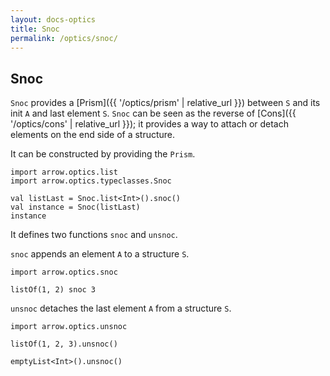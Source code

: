 ```yaml
---
layout: docs-optics
title: Snoc
permalink: /optics/snoc/
---
```


## Snoc

`Snoc` provides a [Prism]({{ '/optics/prism' | relative_url }}) between `S` and its init `A` and last element `S`.
`Snoc` can be seen as the reverse of [Cons]({{ '/optics/cons' | relative_url }}); it provides a way to attach or detach elements on the end side of a structure.

It can be constructed by providing the `Prism`.

```kotlin:ank
import arrow.optics.list
import arrow.optics.typeclasses.Snoc

val listLast = Snoc.list<Int>().snoc()
val instance = Snoc(listLast)
instance
```

It defines two functions `snoc` and `unsnoc`.

`snoc` appends an element `A` to a structure `S`.

```kotlin:ank
import arrow.optics.snoc

listOf(1, 2) snoc 3
```

`unsnoc` detaches the last element `A` from a structure `S`.

```kotlin:ank
import arrow.optics.unsnoc

listOf(1, 2, 3).unsnoc()
```
```kotlin:ank
emptyList<Int>().unsnoc()
```
